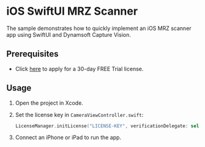 # iOS SwiftUI MRZ Scanner 
The sample demonstrates how to quickly implement an iOS MRZ scanner app using SwiftUI and Dynamsoft Capture Vision.

## Prerequisites
- Click [here](https://www.dynamsoft.com/customer/license/trialLicense/?product=dcv&package=cross-platform) to apply for a 30-day FREE Trial license.

## Usage
1. Open the project in Xcode.
2. Set the license key in `CameraViewController.swift`:
    
    ```swift
    LicenseManager.initLicense("LICENSE-KEY", verificationDelegate: self)
    ```

3. Connect an iPhone or iPad to run the app. 

